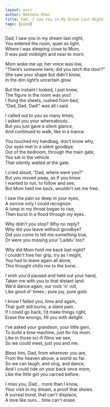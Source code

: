 ```yaml
---
layout: post
author: Waheeda Khan
title: Dad, I Saw You in My Dream Last Night
tags: [poem]
---
```


Dad, I saw you in my dream last night,  
You entered the room, quiet as light.  
Where I was sleeping close to Mom,  
It was past midnight and near to morn.  

Mom woke me up, her voice was low,  
"There’s someone here; did you latch the door?"  
She saw your shape but didn’t know,  
In the dim light’s uncertain glow.  

But the instant I looked, I just knew,  
The figure in the room was you!  
I flung the sheets, rushed from bed,  
“Dad, Dad, Dad!” was all I said.  

I called out to you so many times,  
I asked you your whereabouts.  
But you just gave a silent glance,  
And continued to walk, like in a trance.  

You touched my handbag, don’t know why,  
Our eyes met in a silent goodbye.  
Out of the bedroom, through the main gate,  
You sat in the vehicle  
That silently waited at the gate.  

I cried aloud, “Dad, where were you?”  
But you moved away, as if you knew.  
I wanted to run, to follow and see,  
But Mom held me back, wouldn't set me free.  

I saw the pain so deep in your eyes,  
A sorrow only I could recognize.  
A lump in my throat began to rise,  
Then burst in a flood through my eyes.  

Why didn’t you stop? Why no reply?  
Why did you leave without goodbye?  
Did you come to tell me something true,  
Or were you missing your ‘Laddu’ too?  

Why did Mom hold me back last night?  
I couldn't free her grip, try as I might,  
You had to leave again all alone,  
This thought chills me to the bone.  

I wish you'd paused and held out your hand,  
Taken me with you to that distant land.  
We'd dance again, our rock 'n' roll,  
Like good ol’ times ; pure joy, pure gold.  

I know I failed you, time and again,  
That guilt still burns, a silent pain.  
If I could go back, I’d make things right,  
Erase the wrongs, fill you with delight.  

I’ve asked your grandson, your little gem,  
To build a time machine, just for his mom.  
Like in those sci-fi films we see,  
So we could meet, just you and me.  

Bless him, Dad, from wherever you are,  
From the heaven above, a world so far.  
So we can laugh, and sing, and dance,  
And I could ride on your back once more,  
Like the little girl you carried before.  

I miss you, Dad… more than I know,  
Your visit in my dream, a proof that shows.  
A surreal bond, that can't displace,  
A love like ours… time can't erase.  